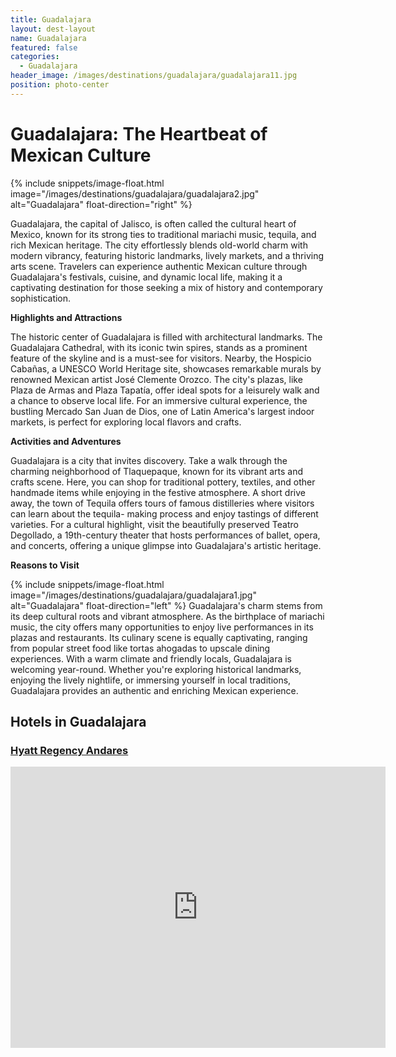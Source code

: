 ```yaml
---
title: Guadalajara
layout: dest-layout
name: Guadalajara
featured: false
categories:
  - Guadalajara
header_image: /images/destinations/guadalajara/guadalajara11.jpg
position: photo-center
---
```

# **Guadalajara: The Heartbeat of Mexican Culture**

{% include snippets/image-float.html image="/images/destinations/guadalajara/guadalajara2.jpg" alt="Guadalajara" float-direction="right" %}

Guadalajara, the capital of Jalisco, is often called the cultural heart of Mexico, known for its strong
ties to traditional mariachi music, tequila, and rich Mexican heritage. The city effortlessly blends
old-world charm with modern vibrancy, featuring historic landmarks, lively markets, and a thriving
arts scene. Travelers can experience authentic Mexican culture through Guadalajara's festivals,
cuisine, and dynamic local life, making it a captivating destination for those seeking a mix of
history and contemporary sophistication.

**Highlights and Attractions**

The historic center of Guadalajara is filled with architectural landmarks. The Guadalajara Cathedral,
with its iconic twin spires, stands as a prominent feature of the skyline and is a must-see for
visitors. Nearby, the Hospicio Cabañas, a UNESCO World Heritage site, showcases remarkable
murals by renowned Mexican artist José Clemente Orozco. The city's plazas, like Plaza de Armas
and Plaza Tapatía, offer ideal spots for a leisurely walk and a chance to observe local life. For an
immersive cultural experience, the bustling Mercado San Juan de Dios, one of Latin America's
largest indoor markets, is perfect for exploring local flavors and crafts.

**Activities and Adventures**

Guadalajara is a city that invites discovery. Take a walk through the charming neighborhood of
Tlaquepaque, known for its vibrant arts and crafts scene. Here, you can shop for traditional pottery,
textiles, and other handmade items while enjoying in the festive atmosphere. A short drive away,
the town of Tequila offers tours of famous distilleries where visitors can learn about the tequila-
making process and enjoy tastings of different varieties. For a cultural highlight, visit the
beautifully preserved Teatro Degollado, a 19th-century theater that hosts performances of ballet,
opera, and concerts, offering a unique glimpse into Guadalajara's artistic heritage.

**Reasons to Visit**

{% include snippets/image-float.html image="/images/destinations/guadalajara/guadalajara1.jpg" alt="Guadalajara" float-direction="left" %}
Guadalajara's charm stems from its deep cultural roots and vibrant atmosphere. As the birthplace of
mariachi music, the city offers many opportunities to enjoy live performances in its plazas and
restaurants. Its culinary scene is equally captivating, ranging from popular street food like tortas
ahogadas to upscale dining experiences. With a warm climate and friendly locals, Guadalajara is
welcoming year-round. Whether you're exploring historical landmarks, enjoying the lively nightlife,
or immersing yourself in local traditions, Guadalajara provides an authentic and enriching Mexican
experience.

## Hotels in Guadalajara

<section class='grid'>
<div class="col-3_sm-4_xs-6 padded-1">
    <a href="/hotels/hyattreg">
        <div class="bg-image square" style="background-image:url('/images/hotels/hyattgdl/hyattgdl5.webp')">  </div>
        <h3 class='center'>Hyatt Regency Andares</h3>        
    </a>  
</div>

<div class='map-container center margin-1'>

<iframe src="https://www.google.com/maps/embed?pb=!1m18!1m12!1m3!1d119452.51301329787!2d-103.41779962354174!3d20.67401179273153!2m3!1f0!2f0!3f0!3m2!1i1024!2i768!4f13.1!3m3!1m2!1s0x8428b18cb52fd39b%3A0xd63d9302bf865750!2sGuadalajara%2C%20Jal.%2C%20M%C3%A9xico!5e0!3m2!1ses!2ses!4v1739389138327!5m2!1ses!2ses" width="600" height="450" style="border:0;" allowfullscreen="" loading="lazy" referrerpolicy="no-referrer-when-downgrade"></iframe>
</div>

</section>